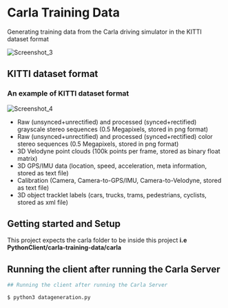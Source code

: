 # Carla Training Data
Generating training data from the Carla driving simulator in the KITTI dataset format


![Screenshot_3](https://user-images.githubusercontent.com/30608533/58124632-5c87b380-7c17-11e9-907b-f7cfdbb697a7.jpg)



## KITTI dataset format

### An example of KITTI dataset format
![Screenshot_4](https://user-images.githubusercontent.com/30608533/58124233-6b219b00-7c16-11e9-9562-9504c5b24bad.jpg)


- Raw (unsynced+unrectified) and processed (synced+rectified) grayscale stereo sequences (0.5 Megapixels, stored in png format)
- Raw (unsynced+unrectified) and processed (synced+rectified) color stereo sequences (0.5 Megapixels, stored in png format)
- 3D Velodyne point clouds (100k points per frame, stored as binary float matrix)
- 3D GPS/IMU data (location, speed, acceleration, meta information, stored as text file)
- Calibration (Camera, Camera-to-GPS/IMU, Camera-to-Velodyne, stored as text file)
- 3D object tracklet labels (cars, trucks, trams, pedestrians, cyclists, stored as xml file)



## Getting started and Setup
This project expects the carla folder to be inside this project  __i.e PythonClient/carla-training-data/carla__

## Running the client after running the Carla Server

```bash
## Running the client after running the Carla Server

$ python3 datageneration.py
```




